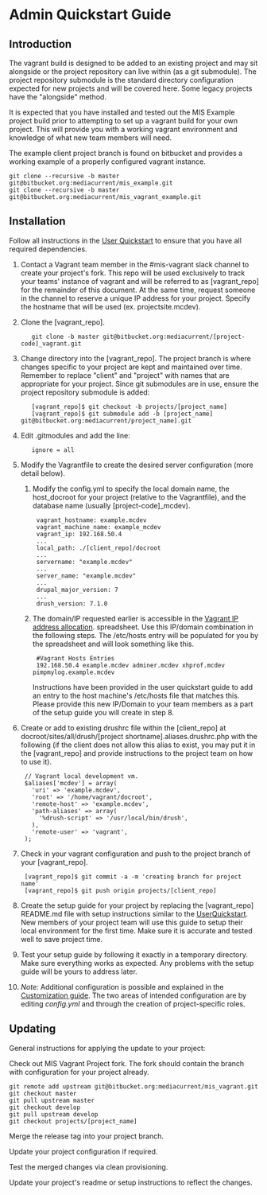 # Admin Quickstart Guide

## Introduction

The vagrant build is designed to be added to an existing project and may sit
alongside or the project repository can live within (as a git submodule). The project repository submodule is the standard directory configuration expected for new
projects and will be covered here. Some legacy projects have the
"alongside" method.

It is expected that you have installed and tested out the MIS Example project
build prior to attempting to set up a vagrant build for your own project. This
will provide you with a working vagrant environment and knowledge of what new
team members will need.

The example client project branch is found on bitbucket and provides a working
example of a properly configured vagrant instance.

    git clone --recursive -b master git@bitbucket.org:mediacurrent/mis_example.git
    git clone --recursive -b master git@bitbucket.org:mediacurrent/mis_vagrant_example.git


## Installation

Follow all instructions in the [User Quickstart](UserQuickstart.md) to ensure
that you have all required dependencies.

1. Contact a Vagrant team member in the #mis-vagrant slack channel to create your
project's fork. This repo will be used exclusively to track your teams' instance
of vagrant and will be referred to as [vagrant_repo] for the remainder of this
document. At the same time, request someone in the channel to reserve a unique
IP address for your project. Specify the hostname that will be used (ex. projectsite.mcdev).

2. Clone the [vagrant_repo].

          git clone -b master git@bitbucket.org:mediacurrent/[project-code]_vagrant.git

3. Change directory into the [vagrant_repo]. The project branch is where changes
specific to your project are kept and maintained over time. Remember to replace
"client" and "project" with names that are appropriate for your project. Since
git submodules are in use, ensure the project repository submodule is added:

          [vagrant_repo]$ git checkout -b projects/[project_name]
          [vagrant_repo]$ git submodule add -b [project_name] git@bitbucket.org:mediacurrent/project_name].git

4. Edit .gitmodules and add the line:

          ignore = all

5. Modify the Vagrantfile to create the desired server configuration
(more detail below).

    1. Modify the config.yml to specify the local domain name, the
    host_docroot for your project (relative to the Vagrantfile), and the database
    name (usually [project-code]_mcdev).

			vagrant_hostname: example.mcdev
			vagrant_machine_name: example_mcdev
			vagrant_ip: 192.168.50.4
			...
			local_path: ./[client_repo]/docroot
			...
			servername: "example.mcdev"
			...
			server_name: "example.mcdev"
			...
			drupal_major_version: 7
			...
			drush_version: 7.1.0

    2. The domain/IP requested earlier is accessible in the [Vagrant IP address allocation](https://docs.google.com/a/mediacurrent.com/spreadsheet/ccc?key=0AuLhQk3Txl-JdFNGOGNEV0twcUlwR09tWkU1NVNMZnc&usp=sharing).
    spreadsheet. Use this IP/domain combination in the following steps.
    The /etc/hosts entry will be populated for you by the spreadsheet and will look
    something like this.

            #Vagrant Hosts Entries
            192.168.50.4 example.mcdev adminer.mcdev xhprof.mcdev pimpmylog.example.mcdev

        Instructions have been provided in the user quickstart guide to add an entry
        to the host machine's /etc/hosts file that matches this. Please provide
        this new IP/Domain to your team members as a part of the setup guide you
        will create in step 8.

6. Create or add to existing drushrc file within the [client_repo] at
docroot/sites/all/drush/[project shortname].aliases.drushrc.php with the
following (if the client does not allow this alias to exist, you may put it in
the [vagrant_repo] and provide instructions to the project team on how to use it).

        // Vagrant local development vm.
        $aliases['mcdev'] = array(
          'uri' => 'example.mcdev',
          'root' => '/home/vagrant/docroot',
          'remote-host' => 'example.mcdev',
          'path-aliases' => array(
            '%drush-script' => '/usr/local/bin/drush',
          ),
          'remote-user' => 'vagrant',
        );

7. Check in your vagrant configuration and push to the project branch of your [vagrant_repo].

        [vagrant_repo]$ git commit -a -m 'creating branch for project name'
        [vagrant_repo]$ git push origin projects/[client_repo]

8. Create the setup guide for your project by replacing the [vagrant_repo] README.md
file with setup instructions similar to the [UserQuickstart](Documentation/UserQuickstart.md).
New members of your project team will use this guide to setup their local environment
for the first time. Make sure it is accurate and tested well to save project time.

9. Test your setup guide by following it exactly in a temporary directory. Make sure
everything works as expected. Any problems with the setup guide will be yours to address
later.

10. *Note:* Additional configuration is possible and explained in the [Customization
guide](Customization.md). The two areas of intended configuration are by editing
*config.yml* and through the creation of project-specific roles.

## Updating

General instructions for applying the update to your project:

Check out MIS Vagrant Project fork. The fork should contain the branch with configuration for your project already.
 
    git remote add upstream git@bitbucket.org:mediacurrent/mis_vagrant.git
    git checkout master
    git pull upstream master
    git checkout develop
    git pull upstream develop
    git checkout projects/[project_name]

Merge the release tag into your project branch.

Update your project configuration if required.

Test the merged changes via clean provisioning.

Update your project's readme or setup instructions to reflect the changes.


